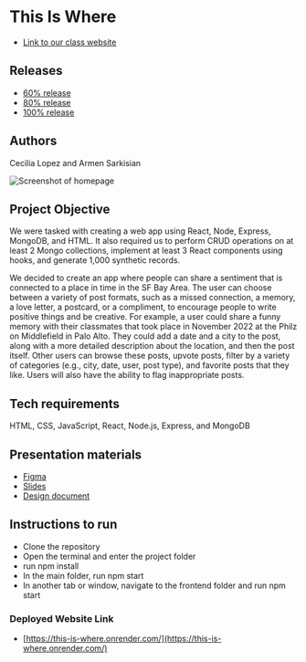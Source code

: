 # This Is Where

- [Link to our class website](https://johnguerra.co/classes/webDevelopment_fall_2022/)

## Releases
* [60% release](https://github.com/cerolopez/this-is-where/releases/tag/60%25)
* [80% release](https://github.com/cerolopez/this-is-where/releases/tag/80pct_milestone5)
* [100% release](https://github.com/cerolopez/this-is-where/releases/tag/p3deadline)

## Authors
Cecilia Lopez and Armen Sarkisian

![Screenshot of homepage](/website-screenshot.png)

## Project Objective
We were tasked with creating a web app using React, Node, Express, MongoDB, and HTML. It also required us to perform CRUD operations on at least 2 Mongo collections, implement at least 3 React components using hooks, and generate 1,000 synthetic records.

We decided to create an app where people can share a sentiment that is connected to a place in time in the SF Bay Area. The user can choose between a variety of post formats, such as a missed connection, a memory, a love letter, a postcard, or a compliment, to encourage people to write positive things and be creative. For example, a user could share a funny memory with their classmates that took place in November 2022 at the Philz on Middlefield in Palo Alto. They could add a date and a city to the post, along with a more detailed description about the location, and then the post itself. Other users can browse these posts, upvote posts, filter by a variety of categories (e.g., city, date, user, post type), and favorite posts that they like. Users will also have the ability to flag inappropriate posts.

## Tech requirements
HTML, CSS, JavaScript, React, Node.js, Express, and MongoDB

## Presentation materials
- [Figma](https://www.figma.com/file/OHjx2GGy9EndvLDzlG7cHR/This-Is-Where?node-id=0%3A1&t=Pdy1c59f07eGguRN-1)
- [Slides](https://docs.google.com/presentation/d/1axdtd0WfqfbihteLFJYkZ_oNIAmx99wxDEascEqkLW8/edit?usp=sharing)
- [Design document](https://docs.google.com/document/d/11GxXK1zScE64_QWL6XZSFd0i5UL_BFe4B4dVAdSydp0/edit?usp=sharing)

## Instructions to run
* Clone the repository
* Open the terminal and enter the project folder
* run npm install
* In the main folder, run npm start
* In another tab or window, navigate to the frontend folder and run npm start

### Deployed Website Link
* [https://this-is-where.onrender.com/](https://this-is-where.onrender.com/)
